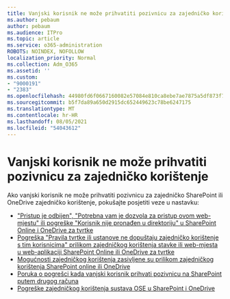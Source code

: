 ```yaml
---
title: Vanjski korisnik ne može prihvatiti pozivnicu za zajedničko korištenje
ms.author: pebaum
author: pebaum
ms.audience: ITPro
ms.topic: article
ms.service: o365-administration
ROBOTS: NOINDEX, NOFOLLOW
localization_priority: Normal
ms.collection: Adm_O365
ms.assetid: ''
ms.custom:
- "9000191"
- "2383"
ms.openlocfilehash: 44980fd6f0667160082e57084e810ca8ebe7ae7875a5df873f7a367629924cc7
ms.sourcegitcommit: b5f7da89a650d2915dc652449623c78be6247175
ms.translationtype: MT
ms.contentlocale: hr-HR
ms.lasthandoff: 08/05/2021
ms.locfileid: "54043612"
---
```

# <a name="external-user-is-unable-to-accept-a-sharing-invitation"></a>Vanjski korisnik ne može prihvatiti pozivnicu za zajedničko korištenje

Ako vanjski korisnik ne može prihvatiti pozivnicu za zajedničko SharePoint ili OneDrive zajedničko korištenje, pokušajte posjetiti veze u nastavku: 

- ["Pristup je odbijen", "Potrebna vam je dozvola za pristup ovom web-mjestu" ili pogreške "Korisnik nije pronađen u direktoriju" u SharePoint Online i OneDrive za tvrtke](https://docs.microsoft.com/sharepoint/support/administration/access-denied-or-need-permission-error-sharepoint-online-or-onedrive-for-business)
- [Pogreška "Pravila tvrtke ili ustanove ne dopuštaju zajedničko korištenje s tim korisnicima" prilikom zajedničkog korištenja stavke ili web-mjesta u web-aplikaciji SharePoint Online ili OneDrive za tvrtke](https://docs.microsoft.com/sharepoint/support/administration/organization-policies-do-not-allow-you-to-share-with-users-error)
- [Mogućnosti zajedničkog korištenja zasivljene su prilikom zajedničkog korištenja SharePoint online ili OneDrive](https://docs.microsoft.com/sharepoint/support/administration/sharing-options-grayed-out-when-sharing-from-sharepoint-online-or-onedrive)
- [Poruka o pogrešci kada vanjski korisnik prihvati pozivnicu na SharePoint putem drugog računa](https://docs.microsoft.com/sharepoint/support/sharing-and-permissions/error-when-external-user-accepts-an-invitation-by-using-another-account)
- [Pogreške zajedničkog korištenja sustava OSE u SharePoint i OneDrive](https://docs.microsoft.com/sharepoint/sharepoint-onedrive-error-message)




